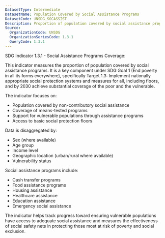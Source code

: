 ```yaml
---
DatasetType: Intermediate
DatasetName: Population Covered by Social Assistance Programs
DatasetCode: UNSDG_SOCASSIST
Description: Proportion of population covered by social assistance programs (%)
Source:
  OrganizationCode: UNSDG
  OrganizationSeriesCode: 1.3.1
  QueryCode: 1.3.1
---
```


SDG Indicator 1.3.1 - Social Assistance Programs Coverage:

This indicator measures the proportion of population covered by social assistance programs. It is a key component under SDG Goal 1 (End poverty in all its forms everywhere), specifically Target 1.3: Implement nationally appropriate social protection systems and measures for all, including floors, and by 2030 achieve substantial coverage of the poor and the vulnerable.

The indicator focuses on:
- Population covered by non-contributory social assistance
- Coverage of means-tested programs
- Support for vulnerable populations through assistance programs
- Access to basic social protection floors

Data is disaggregated by:
- Sex (where available)
- Age group
- Income level
- Geographic location (urban/rural where available)
- Vulnerability status

Social assistance programs include:
- Cash transfer programs
- Food assistance programs
- Housing assistance
- Healthcare assistance
- Education assistance
- Emergency social assistance

The indicator helps track progress toward ensuring vulnerable populations have access to adequate social assistance and measures the effectiveness of social safety nets in protecting those most at risk of poverty and social exclusion.
